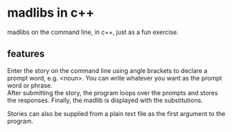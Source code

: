 # madlibs in c++
madlibs on the command line, in c++, just as a fun exercise.

## features
Enter the story on the command line using angle brackets to declare a prompt word, e.g. \<noun\>.
You can write whatever you want as the prompt word or phrase.  
After submitting the story, the program loops over the prompts and stores the responses.
Finally, the madlib is displayed with the substitutions.

Stories can also be supplied from a plain text file as the first argument to the program.
